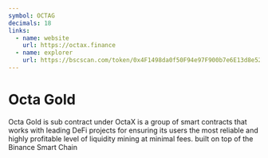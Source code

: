 ```yaml
---
symbol: OCTAG
decimals: 18
links:
  - name: website
    url: https://octax.finance
  - name: explorer
    url: https://bscscan.com/token/0x4F1498da0f50F94e97F900b7e6E13d8e5220aBE9
---
```


# Octa Gold

Octa Gold is sub contract under OctaX is a group of smart contracts that works with leading DeFi projects for ensuring its users the most reliable and highly profitable level of liquidity mining at minimal fees. built on top of the Binance Smart Chain
